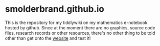 # smolderbrand.github.io
This is the repository for my tiddlywiki on my mathematics e-notebook hosted by github. Since at the moment there are no graphics, source code files, research records or other resources, there's no other thing to be told other than get onto the [website](http://smolderbrand.github.io) and test it!
